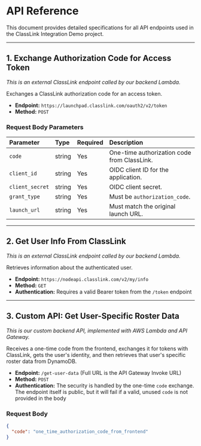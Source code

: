 # API Reference

This document provides detailed specifications for all API endpoints used in the ClassLink Integration Demo project.

---

## 1. Exchange Authorization Code for Access Token

*This is an external ClassLink endpoint called by our backend Lambda.*

Exchanges a ClassLink authorization code for an access token.

- **Endpoint:** `https://launchpad.classlink.com/oauth2/v2/token`
- **Method:** `POST`

### Request Body Parameters

| Parameter | Type | Required | Description |
| :--- | :--- | :--- | :--- |
| `code` | string | Yes | One-time authorization code from ClassLink. |
| `client_id` | string | Yes | OIDC client ID for the application. |
| `client_secret` | string | Yes | OIDC client secret. |
| `grant_type` | string | Yes | Must be `authorization_code`. |
| `launch_url` | string | Yes | Must match the original launch URL. |

---

## 2. Get User Info From ClassLink

*This is an external ClassLink endpoint called by our backend Lambda.*

Retrieves information about the authenticated user.

- **Endpoint:** `https://nodeapi.classlink.com/v2/my/info`
- **Method:** `GET`
- **Authentication:** Requires a valid Bearer token from the `/token` endpoint

---

## 3. Custom API: Get User-Specific Roster Data

*This is our custom backend API, implemented with AWS Lambda and API Gateway.*

Receives a one-time code from the frontend, exchanges it for tokens with ClassLink, gets the user's identity, and then retrieves that user's specific roster data from DynamoDB.

- **Endpoint:** `/get-user-data` (Full URL is the API Gateway Invoke URL)
- **Method:** `POST`
- **Authentication:** The security is handled by the one-time `code` exchange. The endpoint itself is public, but it will fail if a valid, unused `code` is not provided in the body

### Request Body

```json
{
  "code": "one_time_authorization_code_from_frontend"
}
